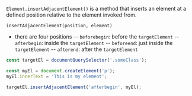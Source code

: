 
`Element.insertAdjacentElement()` is a method that inserts an element at a defined position relative to the element invoked from.

`insertAdjacentElement(position, element)`

- there are four positions
  -- `beforebegin`: before the `targetElement`
  -- `afterbegin`: inside the `targetElement`
  -- `beforeend`: just inside the `targetElement`
  -- `afterend`: after the `targetElement`

```js
const targetEl = documentQuerySelector('.someClass');

const myEl = document.createElement('p');
myEl.innerText = 'This is my element';

targetEl.insertAdjacentElement('afterbegin', myEl);
```
